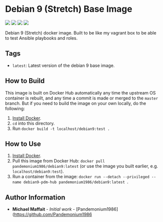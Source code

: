 # Debian 9 (Stretch) Base Image

![](https://img.shields.io/docker/cloud/build/pandemonium1986/debian9)
![](https://img.shields.io/github/release/Pandemonium1986/docker-debian9)
![](https://img.shields.io/github/release-date/Pandemonium1986/docker-debian9)
![](https://img.shields.io/github/license/Pandemonium1986/docker-debian9)

Debian 9 (Stretch) docker image. Built to be like my vagrant box to be able to test Ansible playbooks and roles.

## Tags

-   `latest`: Latest version of the debian 9 base image.

## How to Build

This image is built on Docker Hub automatically any time the upstream OS container is rebuilt, and any time a commit is made or merged to the `master` branch. But if you need to build the image on your own locally, do the following:

1.  [Install Docker](https://docs.docker.com/engine/installation/).
2.  `cd` into this directory.
3.  Run `docker build -t localhost/debian9:test .`

## How to Use

1.  [Install Docker](https://docs.docker.com/engine/installation/).
2.  Pull this image from Docker Hub: `docker pull pandemonium1986/debian9:latest` (or use the image you built earlier, e.g. `localhost/debian9:test`).
3.  Run a container from the image: `docker run --detach --privileged --name debian9-pdm-hub pandemonium1986/debian9:latest `.

## Author Information

-   **Michael Maffait** - _Initial work_ - [Pandemonium1986]\(<https://github.com/Pandemonium1986>

